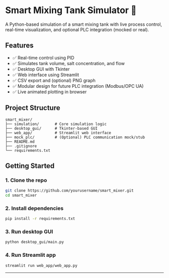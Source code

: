 
# Smart Mixing Tank Simulator 🧪

A Python-based simulation of a smart mixing tank with live process control, real-time visualization, and optional PLC integration (mocked or real).

## Features

- ✅ Real-time control using PID
- ✅ Simulates tank volume, salt concentration, and flow
- ✅ Desktop GUI with Tkinter
- ✅ Web interface using Streamlit
- ✅ CSV export and (optional) PNG graph
- ✅ Modular design for future PLC integration (Modbus/OPC UA)
- ✅ Live animated plotting in browser

## Project Structure

```
smart_mixer/
├── simulation/       # Core simulation logic
├── desktop_gui/      # Tkinter-based GUI
├── web_app/          # Streamlit web interface
├── mock_plc/         # (Optional) PLC communication mock/stub
├── README.md
├── .gitignore
└── requirements.txt
```

## Getting Started

### 1. Clone the repo

```bash
git clone https://github.com/yourusername/smart_mixer.git
cd smart_mixer
```

### 2. Install dependencies

```bash
pip install -r requirements.txt
```

### 3. Run desktop GUI

```bash
python desktop_gui/main.py
```

### 4. Run Streamlit app

```bash
streamlit run web_app/web_app.py
```

---
